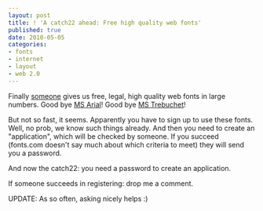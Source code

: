 ```yaml
---
layout: post
title: ! 'A catch22 ahead: Free high quality web fonts'
published: true
date: 2010-05-05
categories:
- fonts
- internet
- layout
- web 2.0
---
```


<p>Finally <a href="http://webfonts.fonts.com/">someone</a> gives us free, legal, high quality web fonts in large numbers. Good bye <a href="http://www.google.com/search?q=MS+Arial" target="_blank">MS Arial</a>! Good bye <a href="http://www.google.com/search?q=MS+Trebuchet" target="_blank">MS Trebuchet</a>!</p>

<p>But not so fast, it seems. Apparently you have to sign up to use these fonts. Well, no prob, we know such things already. And then you need to create an "application", which will be checked by someone. If you succeed (fonts.com doesn't say much about which criteria to meet) they will send you a password.</p>

<p>And now the catch22: you need a password to create an application.</p>

<p>If someone succeeds in registering: drop me a comment.</p>

<p>UPDATE: As so often, asking nicely helps :)</p>
